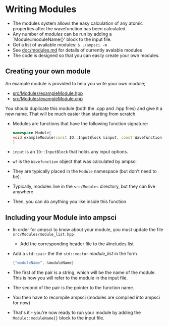 # Writing Modules

- The modules system allows the easy calculation of any atomic properties after the wavefunction has been calculated.
- Any number of _modules_ can be run by adding a `Module::moduleName{}' block to the input file.
- Get a list of available modules: `$ ./ampsci -m`
- See [doc/modules.md](modules.md) for details of currently avalable modules
- The code is designed so that you can easily create your own modules.

## Creating your own module

An example module is provided to help you write your own module;

- [src/Modules/exampleModule.hpp](../src/Modules/exampleModule.hpp)
- [src/Modules/exampleModule.cpp](../src/Modules/exampleModule.cpp)

You should duplicate this module (both the .cpp and .hpp files) and give it a new name. That will be much easier than starting from scratch.

- Modules are functions that have the following function signature:

  ```cpp
  namespace Module{
  void exampleModule(const IO::InputBlock &input, const Wavefunction &wf);
  }
  ```

- `input` is an `IO::InputBlock` that holds any input options.

- `wf` is the `Wavefunction` object that was calculated by ampsci

- They are typically placed in the `Module` namespace (but don't need to be).

- Typically, modules live in the `src/Modules` directory, but they can live anywhere

- Then, you can do anything you like inside this function

## Including your Module into ampsci

- In order for ampsci to know about your module, you must update the file `src/Modules/module_list.hpp`
  - Add the corresponding header file to the #includes list

- Add a `std::pair` the the `std::vector` _module_list_ in the form

    ```cpp
    {"moduleName", &moduleName}
    ```

- The first of the pair is a string, which will be the name of the module. This is how you will refer to the module in the input file.

- The second of the pair is the pointer to the function name.

- You then have to recompile ampsci (modules are compiled into ampsci for now)

- That's it - you're now ready to run your module by adding the `Module::moduleName{}` block to the input file.

